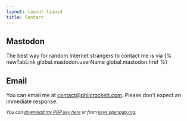 ```yaml
---
layout: layout.liquid
title: Contact
---
```


## Mastodon

The best way for random Internet strangers to contact me is via {% newTabLink global.mastodon.userName global.mastodon.href %}

<!--
I was TOTALLY on Mastodon before it was cool... :^P
-->

## Email

You can email me at [contact@philcrockett.com](mailto:contact@philcrockett.com). Please don't expect an immediate
response.

<small>_You can [download my PGP key here][1] or from [keys.openpgp.org][2]._</small>

[1]: https://philcrockett.com/.well-known/openpgpkey/hu/dj3498u4hyyarh35rkjfnghbjxug6b19
[2]: https://keys.openpgp.org/vks/v1/by-fingerprint/DA2E34ACB6CFCDB462942ED7219751F3A91FCFAD
